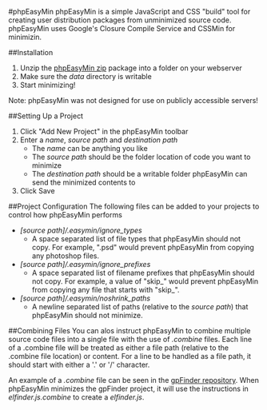 #phpEasyMin
phpEasyMin is a simple JavaScript and CSS "build" tool for creating user distribution packages from unminimized source code. phpEasyMin uses Google's Closure Compile Service and CSSMin for minimizin.

##Installation
1. Unzip the [phpEasyMin zip](https://github.com/oyejorge/phpEasyMin/downloads) package into a folder on your webserver
2. Make sure the _data_ directory is writable
3. Start minimizing!

Note: phpEasyMin was not designed for use on publicly accessible servers!

##Setting Up a Project
1. Click "Add New Project" in the phpEasyMin toolbar
2. Enter a _name_, _source path_ and _destination path_
   * The _name_ can be anything you like
   * The _source path_ should be the folder location of code you want to minimize
   * The _destination path_ should be a writable folder phpEasyMin can send the minimized contents to
3. Click Save

##Project Configuration
The following files can be added to your projects to control how phpEasyMin performs 
* _[source path]/.easymin/ignore_types_
  * A space separated list of file types that phpEasyMin should not copy. For example, ".psd" would prevent phpEasyMin from copying any photoshop files.
* _[source path]/.easymin/ignore_prefixes_
  * A space separated list of filename prefixes that phpEasyMin should not copy. For example, a value of "skip_" would prevent phpEasyMin from copying any file that starts with "skip_".
* _[source path]/.easymin/noshrink_paths_
  * A newline separated list of paths (relative to the _source path_) that phpEasyMin should not minimize.

##Combining Files
You can alos instruct phpEasyMin to combine multiple source code files into a single file with the use of _.combine_ files. Each line of a .combine file will be treated as either a file path (relative to the .combine file location) or content. For a line to be handled as a file path, it should start with either a '.' or '/' character.

An example of a _.combine_ file can be seen in the [gpFinder repository](https://github.com/oyejorge/gpFinder/tree/master/js). When phpEasyMin minimizes the gpFinder project, it will use the instructions in _elfinder.js.combine_ to create a _elfinder.js_.
